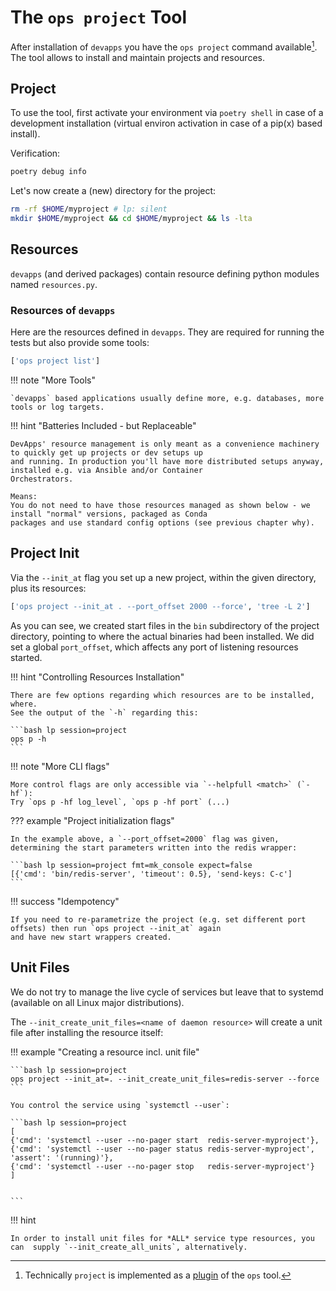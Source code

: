 # The `ops project` Tool

After installation of `devapps` you have the `ops project` command available[^1]. The tool allows to install and
maintain projects and resources.

[^1]: Technically `project` is implemented as a [plugin](../../dev/plugins) of the `ops` tool.

## Project

To use the tool, first activate your environment via `poetry shell` in case of a development installation (virtual
environ activation in case of a pip(x) based install).

Verification:

```bash lp fmt=xt_flat new_session=project asserts=devapps_py3 eval=always
poetry debug info
```

Let's now create a (new) directory for the project:

```bash lp session='project', fmt='xt_flat'
rm -rf $HOME/myproject # lp: silent
mkdir $HOME/myproject && cd $HOME/myproject && ls -lta
```

## Resources

`devapps` (and derived packages) contain resource defining python modules named `resources.py`.

### Resources of `devapps`

Here are the resources defined in `devapps`. They are required for running the tests but also provide some tools:

```bash lp session=project
['ops project list']
```

!!! note "More Tools"

    `devapps` based applications usually define more, e.g. databases, more tools or log targets.

!!! hint "Batteries Included - but Replaceable"

    DevApps' resource management is only meant as a convenience machinery to quickly get up projects or dev setups up
    and running. In production you'll have more distributed setups anyway, installed e.g. via Ansible and/or Container
    Orchestrators.

    Means:
    You do not need to have those resources managed as shown below - we install "normal" versions, packaged as Conda
    packages and use standard config options (see previous chapter why).

## Project Init

Via the `--init_at` flag you set up a new project, within the given directory, plus its resources:

```bash lp session=project timeout=100
['ops project --init_at . --port_offset 2000 --force', 'tree -L 2']
```

As you can see, we created start files in the `bin` subdirectory of the project directory, pointing to where the actual binaries
had been installed. We did set a global `port_offset`, which affects any port of listening resources started.

!!! hint "Controlling Resources Installation"

    There are few options regarding which resources are to be installed, where.
    See the output of the `-h` regarding this:

    ```bash lp session=project
    ops p -h
    ```

!!! note "More CLI flags"

    More control flags are only accessible via `--helpfull <match>` (`-hf`):
    Try `ops p -hf log_level`, `ops p -hf port` (...)

??? example "Project initialization flags"

    In the example above, a `--port_offset=2000` flag was given, determining the start parameters written into the redis wrapper:

    ```bash lp session=project fmt=mk_console expect=false
    [{'cmd': 'bin/redis-server', 'timeout': 0.5}, 'send-keys: C-c']
    ```

!!! success "Idempotency"

    If you need to re-parametrize the project (e.g. set different port offsets) then run `ops project --init_at` again
    and have new start wrappers created.

## Unit Files

We do not try to manage the live cycle of services but leave that to systemd (available on all Linux major distributions).

The `--init_create_unit_files=<name of daemon resource>` will create a unit file after installing the resource itself:

!!! example "Creating a resource incl. unit file"

    ```bash lp session=project
    ops project --init_at=. --init_create_unit_files=redis-server --force
    ```

    You control the service using `systemctl --user`:

    ```bash lp session=project
    [
    {'cmd': 'systemctl --user --no-pager start  redis-server-myproject'},
    {'cmd': 'systemctl --user --no-pager status redis-server-myproject', 'assert': '(running)'},
    {'cmd': 'systemctl --user --no-pager stop   redis-server-myproject'}
    ]


    ```

!!! hint

    In order to install unit files for *ALL* service type resources, you can  supply `--init_create_all_units`, alternatively.



